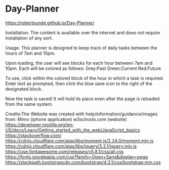 # Day-Planner

https://robertsunde.github.io/Day-Planner/

Installation:
The content is available over the internet and does not require installation of any sort.

Usage:
This planner is designed to keep track of daily tasks between the hours of 7am and 10pm.


Upon loading, the user will see blocks for each hour between 7am and 10pm.
Each will be colored as follows:
Grey:Past
Green:Current
Red:Future

To use, click within the colored block of the hour in which a task is required. Enter text as prompted, then click the blue save icon to the right of the designated block.

Now the task is saved! It will hold its place even after the page is reloaded from the same system. 


Credits:The Website was created with help/information/guidance/images from: 
Mimo (iphone application) 
w3schools.com (website) 
https://developer.mozilla.org/en-US/docs/Learn/Getting_started_with_the_web/JavaScript_basics https://stackoverflow.com/ https://cdnjs.cloudflare.com/ajax/libs/moment.js/2.24.0/moment.min.js 
https://cdnjs.cloudflare.com/ajax/libs/jquery/3.2.1/jquery.min.js 
https://use.fontawesome.com/releases/v5.8.1/css/all.css 
https://fonts.googleapis.com/css?family=Open+Sans&display=swap 
https://stackpath.bootstrapcdn.com/bootstrap/4.3.1/css/bootstrap.min.css
